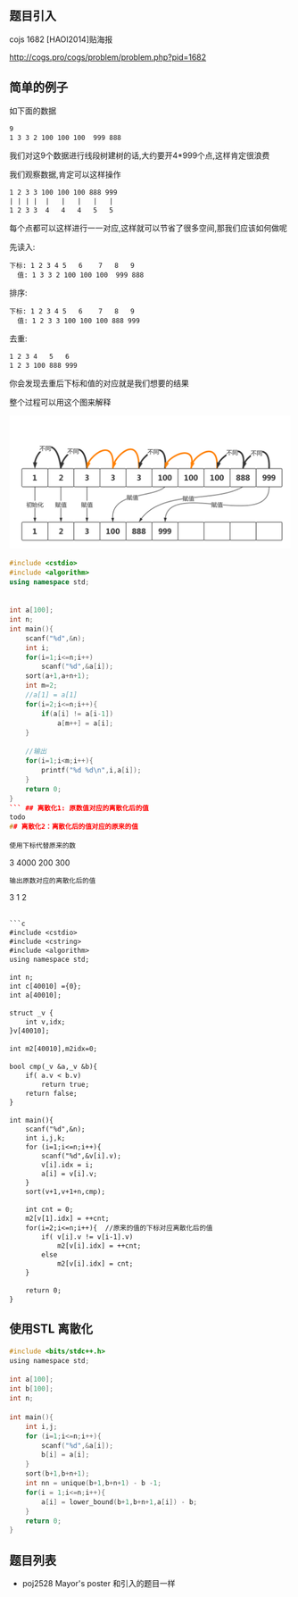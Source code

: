 ## 题目引入

cojs 1682 [HAOI2014]贴海报

http://cogs.pro/cogs/problem/problem.php?pid=1682


## 简单的例子

如下面的数据

```
9
1 3 3 2 100 100 100  999 888
```

我们对这9个数据进行线段树建树的话,大约要开4*999个点,这样肯定很浪费

我们观察数据,肯定可以这样操作

```
1 2 3 3 100 100 100 888 999
| | | |  |   |   |   |   |
1 2 3 3  4   4   4   5   5
```

每个点都可以这样进行一一对应,这样就可以节省了很多空间,那我们应该如何做呢



先读入:

```
下标: 1 2 3 4 5   6    7   8   9
  值: 1 3 3 2 100 100 100  999 888
```

排序:
```
下标: 1 2 3 4 5   6    7   8   9
  值: 1 2 3 3 100 100 100 888 999
```

去重:
```
1 2 3 4   5   6
1 2 3 100 888 999 
```

你会发现去重后下标和值的对应就是我们想要的结果

整个过程可以用这个图来解释

![1](./离散化.png)

```c++
#include <cstdio>
#include <algorithm>
using namespace std;


int a[100];
int n;
int main(){
    scanf("%d",&n);
    int i;
    for(i=1;i<=n;i++)
        scanf("%d",&a[i]);
    sort(a+1,a+n+1);
    int m=2;
    //a[1] = a[1]
    for(i=2;i<=n;i++){
        if(a[i] != a[i-1])  
            a[m++] = a[i];
    }

    //输出
    for(i=1;i<m;i++){
        printf("%d %d\n",i,a[i]);
    }
    return 0;
}
``` ## 离散化1: 原数值对应的离散化后的值
todo
## 离散化2：离散化后的值对应的原来的值

使用下标代替原来的数

```
3 
4000 200 300
```
输出原数对应的离散化后的值
```
3 1 2
```

```c
#include <cstdio>
#include <cstring>
#include <algorithm>
using namespace std;

int n;
int c[40010] ={0};
int a[40010];

struct _v {
    int v,idx;
}v[40010];

int m2[40010],m2idx=0;

bool cmp(_v &a,_v &b){
    if( a.v < b.v)
        return true;
    return false;
}

int main(){
    scanf("%d",&n);
    int i,j,k;
    for (i=1;i<=n;i++){
        scanf("%d",&v[i].v);
        v[i].idx = i;
        a[i] = v[i].v;
    }
    sort(v+1,v+1+n,cmp);
    
    int cnt = 0;
    m2[v[1].idx] = ++cnt;
    for(i=2;i<=n;i++){  //原来的值的下标对应离散化后的值 　
        if( v[i].v != v[i-1].v)
            m2[v[i].idx] = ++cnt;
        else
            m2[v[i].idx] = cnt;
    }

    return 0;
}
```


## 使用STL 离散化


```c
#include <bits/stdc++.h>
using namespace std;

int a[100];
int b[100];
int n;

int main(){
    int i,j;
    for (i=1;i<=n;i++){
        scanf("%d",&a[i]);
        b[i] = a[i];
    }
    sort(b+1,b+n+1);
    int nn = unique(b+1,b+n+1) - b -1;
    for(i = 1;i<=n;i++){
        a[i] = lower_bound(b+1,b+n+1,a[i]) - b;
    }
    return 0;
}
```

## 题目列表

 - poj2528 Mayor's poster 和引入的题目一样
